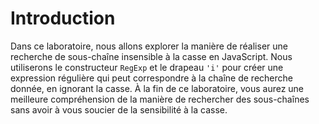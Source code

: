 # Introduction

Dans ce laboratoire, nous allons explorer la manière de réaliser une recherche de sous-chaîne insensible à la casse en JavaScript. Nous utiliserons le constructeur `RegExp` et le drapeau `'i'` pour créer une expression régulière qui peut correspondre à la chaîne de recherche donnée, en ignorant la casse. À la fin de ce laboratoire, vous aurez une meilleure compréhension de la manière de rechercher des sous-chaînes sans avoir à vous soucier de la sensibilité à la casse.
